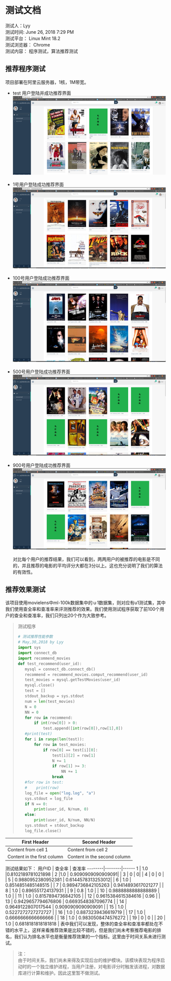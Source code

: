 # 测试文档
测试人：Lyy<br>
测试时间: June 26, 2018 7:29 PM<br>
测试平台： Linux Mint 18.2<br>
测试浏览器： Chrome<br>
测试内容： 程序测试，算法推荐测试
## 推荐程序测试
项目部署在阿里云服务器，1核，1M带宽。
* test 用户登陆并成功推荐界面<br>
![推荐界面](./source/image/推荐.png)<br><br>
* 1号用户登陆成功推荐界面<br>
![1号推荐界面](./source/image/1号推荐界面.png)<br><br>
* 100号用户登陆成功推荐界面<br>
![100号推荐界面](./source/image/100号用户推荐.png)<br><br>
* 500号用户登陆成功推荐界面<br>
![500号推荐界面](./source/image/500号用户推荐.png)<br><br>
* 900号用户登陆成功推荐界面<br>
![900号推荐界面](./source/image/900号用户推荐.png)<br><br>
对比每个用户的推荐结果，我们可以看到，两两用户的被推荐的电影是不同的，并且推荐的电影的平均评分大都在3分以上。这也充分说明了我们的算法的有效性。
## 推荐效果测试
该项目使用movielens中ml-100k数据集中的ｕ1数据集，则对应有u1测试集，其中我们使用查全率和查准率来评测推荐的效果。我们使用测试程序获取了前100个用户的查全和查准率，我们只列出20个作为大致参考。
> 测试程序
> ```python
> # 测试推荐性能参数
># May,30,2018 by Lyy
>import sys
>import connect_db
>import recommend_movies
>def test_recommend(user_id):
>    mysql = connect_db.connect_db()
>    recommend = recommend_movies.comput_recommend(user_id)
>    test_movies = mysql.getTestMovies(user_id)
>    mysql.close()
>    test = []
>    stdout_backup = sys.stdout
>    num = len(test_movies)
>    N = 0
>    NN = 0
>    for row in recommend:
>        if int(row[0]) > 0:
>            test.append([int(row[0]),row[1],0])
>    #print(test)
>    for i in range(len(test)):
>        for row in test_movies:
>            if row[0] == test[i][0]:
>                test[i][2] = row[1]
>                N += 1
>                if row[1] >= 3:
>                    NN += 1
>                break
>    #for row in test:
>    #    print(row)
>    log_file = open("log.log", "a")
>    sys.stdout = log_file
>    if N == 0:
>        print(user_id, N/num, 0)
>    else:
>        print(user_id, N/num, NN/N)
>    sys.stdout = stdout_backup
>    log_file.close()
>
>```
First Header | Second Header
------------ | -------------
Content from cell 1 | Content from cell 2
Content in the first column | Content in the second column
测试结果如下：
 用户ID  | 查全率 | 查准率
--------|--------|------
   1     |    1.0    |0.8102189781021898
| 2 |1.0 | 0.9090909090909091|
| 3 | 0 | 0|
| 4 | 0 | 0 |
| 5 | 0.9880952380952381 | 0.6144578313253012|
| 6 | 1.0 |  0.8514851485148515 |
| 7 | 0.9894736842105263 | 0.9414893617021277 |
| 8 | 1.0 | 0.896551724137931 |
| 9 | 0.8 | 1.0 |
| 10 | 0.9888888888888889 | 1.0 |
| 11 | 1.0 | 0.8157894736842105 |
| 12 | 0.9615384615384616 | 0.96 |
| 13 | 0.9429657794676806 | 0.6693548387096774 |
| 14 |  0.9649122807017544 | 0.9090909090909091 |
| 15 | 1.0 | 0.5227272727272727 |
| 16 | 1.0 | 0.8873239436619719 |
| 17 | 1.0 | 0.6666666666666666 |
| 18 | 1.0 | 0.9830508474576272 |
| 19 | 0 | 0 |
| 20 | 1.0 | 0.6818181818181818 |
表中我们可以发现，整体的查全率和查准率都处在不错的水平上，这样来看推荐效果是比较不错的，但是我们尚未考察推荐电影的排名，我们认为排名水平也是衡量推荐效果的一个指标。这里由于时间关系未进行测试。
> 注：<br>
> 由于时间关系，我们尚未来得及实现后台的维护模块。该模块表现为程序启动时的一个独立维护进程，当用户注册，对电影评分时触发该进程，对数据库进行计算和维护。因此这里暂不做测试。
